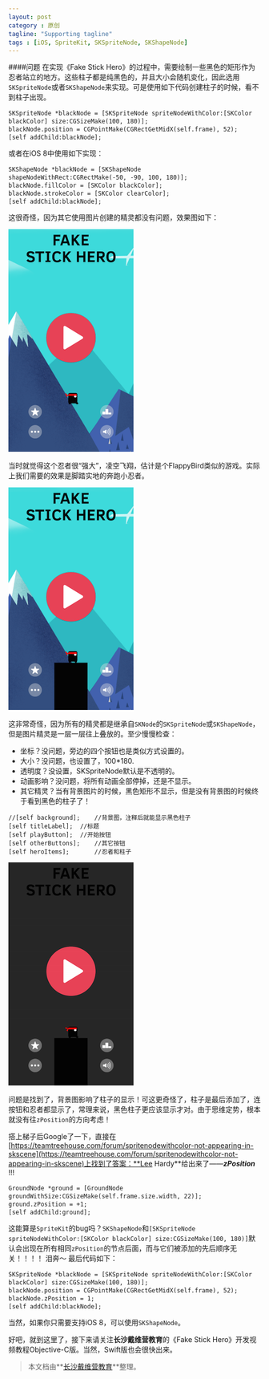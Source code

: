 ```yaml
---
layout: post
category : 原创
tagline: "Supporting tagline"
tags : [iOS, SpriteKit, SKSpriteNode, SKShapeNode]
---
```

####问题
在实现《Fake Stick Hero》的过程中，需要绘制一些黑色的矩形作为忍者站立的地方。这些柱子都是纯黑色的，并且大小会随机变化，因此选用`SKSpriteNode`或者`SKShapeNode`来实现。可是使用如下代码创建柱子的时候，看不到柱子出现。

```objc
SKSpriteNode *blackNode = [SKSpriteNode spriteNodeWithColor:[SKColor blackColor] size:CGSizeMake(100, 180)];
blackNode.position = CGPointMake(CGRectGetMidX(self.frame), 52);
[self addChild:blackNode];
```

或者在iOS 8中使用如下实现：

```objc
SKShapeNode *blackNode = [SKShapeNode shapeNodeWithRect:CGRectMake(-50, -90, 100, 180)];
blackNode.fillColor = [SKColor blackColor];
blackNode.strokeColor = [SKColor clearColor];
[self addChild:blackNode];
```

这很奇怪，因为其它使用图片创建的精灵都没有问题，效果图如下：

![](/images/fake_stick_hero_error.png)

当时就觉得这个忍者很“强大”，凌空飞翔，估计是个FlappyBird类似的游戏。实际上我们需要的效果是脚踏实地的奔跑小忍者。

![](/images/fake_stick_hero.png)

这非常奇怪，因为所有的精灵都是继承自`SKNode`的`SKSpriteNode`或`SKShapeNode`，但是图片精灵是一层一层往上叠放的。至少慢慢检查：

- 坐标？没问题，旁边的四个按钮也是类似方式设置的。
- 大小？没问题，也设置了，100*180.
- 透明度？没设置，SKSpriteNode默认是不透明的。
- 动画影响？没问题，将所有动画全部停掉，还是不显示。
- 其它精灵？当有背景图片的时候，黑色矩形不显示，但是没有背景图的时候终于看到黑色的柱子了！

```objc
//[self background];	//背景图，注释后就能显示黑色柱子
[self titleLabel];	//标题
[self playButton];	//开始按钮
[self otherButtons];	//其它按钮
[self heroItems];		//忍者和柱子
```

![](/images/fake_stick_hero_no_bg.png)

问题是找到了，背景图影响了柱子的显示！可这更奇怪了，柱子是最后添加了，连按钮和忍者都显示了，常理来说，黑色柱子更应该显示才对。由于思维定势，根本就没有往`zPosition`的方向考虑！

搭上梯子后Google了一下，直接在[https://teamtreehouse.com/forum/spritenodewithcolor-not-appearing-in-skscene](https://teamtreehouse.com/forum/spritenodewithcolor-not-appearing-in-skscene)上找到了答案：**Lee Hardy**给出来了——***zPosition*** !!! 

```objc
GroundNode *ground = [GroundNode groundWithSize:CGSizeMake(self.frame.size.width, 22)];
ground.zPosition = +1;
[self addChild:ground];
```

这能算是`SpriteKit`的bug吗？`SKShapeNode`和`[SKSpriteNode spriteNodeWithColor:[SKColor blackColor] size:CGSizeMake(100, 180)]`默认会出现在所有相同`zPosition`的节点后面，而与它们被添加的先后顺序无关！！！！ 泪奔～ 最后代码如下：

```objc
SKSpriteNode *blackNode = [SKSpriteNode spriteNodeWithColor:[SKColor blackColor] size:CGSizeMake(100, 180)];
blackNode.position = CGPointMake(CGRectGetMidX(self.frame), 52);
blackNode.zPosition = 1;
[self addChild:blackNode];
```

当然，如果你只需要支持iOS 8，可以使用`SKShapeNode`。

好吧，就到这里了，接下来请关注**长沙戴维营教育**的《Fake Stick Hero》开发视频教程Objective-C版。当然，Swift版也会很快出来。

> 本文档由**[长沙戴维营教育](http://www.diveinedu.cn)**整理。

